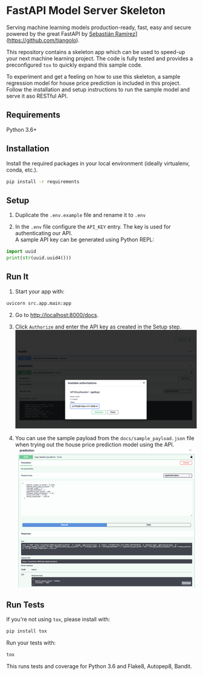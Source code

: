 # FastAPI Model Server Skeleton

Serving machine learning models production-ready, fast, easy and secure powered by the great FastAPI by [Sebastián Ramírez]([)](https://github.com/tiangolo).

This repository contains a skeleton app which can be used to speed-up your next machine learning project. The code is fully tested and provides a preconfigured `tox` to quickly expand this sample code.

To experiment and get a feeling on how to use this skeleton, a sample regression model for house price prediction is included in this project. Follow the installation and setup instructions to run the sample model and serve it aso RESTful API.

## Requirements

Python 3.6+

## Installation
Install the required packages in your local environment (ideally virtualenv, conda, etc.).
```bash
pip install -r requirements
```


## Setup
1. Duplicate the `.env.example` file and rename it to `.env`


2. In the `.env` file configure the `API_KEY` entry. The key is used for authenticating our API. <br>
   A sample API key can be generated using Python REPL:
```python
import uuid
print(str(uuid.uuid4()))
```

## Run It

1. Start your  app with:
```bash
uvicorn src.app.main:app
```

2. Go to [http://localhost:8000/docs](http://localhost:8000/docs).

3. Click `Authorize` and enter the API key as created in the Setup step.
![Authroization](./docs/authorize.png)

4. You can use the sample payload from the `docs/sample_payload.json` file when trying out the house price prediction model using the API.
   ![Prediction with example payload](./docs/sample_payload.png)

## Run Tests

If you're not using `tox`, please install with:
```bash
pip install tox
```

Run your tests with:
```bash
tox
```

This runs tests and coverage for Python 3.6 and Flake8, Autopep8, Bandit.
